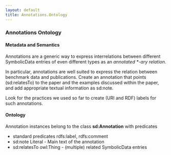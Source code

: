 ```yaml
---
layout: default
title: Annotations.Ontology
---
```


### Annotations Ontology

#### Metadata and Semantics

Annotations are a generic way to express interrelations between different SymbolicData entries of even different types as an *annotated \*-ary relation*.

In particular, annotations are well suited to express the relation between benchmark data and publications. Create an annotation that points (sd:relatesTo) to the paper and the examples discussed within the paper, and add appropriate textual information as sd:note.

Look for the practices we used so far to create (URI and RDF) labels for such annotations.

#### Ontology

Annotation instances belong to the class **sd:Annotation** with predicates

-   standard predicates rdfs:label, rdfs:comment
-   sd:note Literal - Main text of the annotation
-   sd:relatesTo owl:Thing - (multiple) related SymbolicData entries

